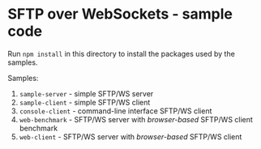 # SFTP over WebSockets - sample code

Run `npm install` in this directory to install the packages used by the samples.

Samples:

1. `sample-server` - simple SFTP/WS server
2. `sample-client` - simple SFTP/WS client
3. `console-client` - command-line interface SFTP/WS client
4. `web-benchmark` - SFTP/WS server with *browser-based* SFTP/WS client benchmark
5. `web-client` - SFTP/WS server with *browser-based* SFTP/WS client

